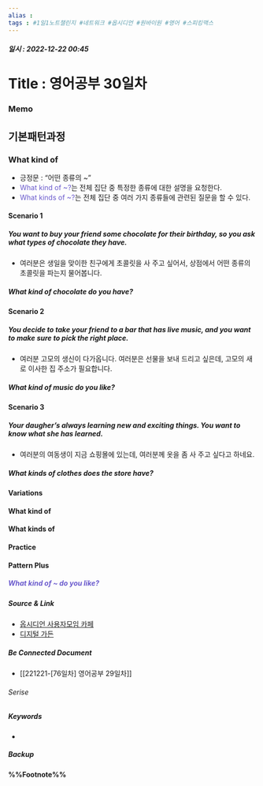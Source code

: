 ```yaml
---
alias : 
tags : #1일1노트챌린지 #네트워크 #옵시디언 #원바이원 #영어 #스피킹맥스
---
```


##### 일시 : 2022-12-22 00:45

# Title : 영어공부 30일차

### Memo

## 기본패턴과정

### What kind of
- 긍정문 : “어떤 종류의 ~”
- <font color="SlateBlue">What kind of ~?</font>는 전체 집단 중 특정한 종류에 대한 설명을 요청한다.
- <font color="SlateBlue">What kinds of ~?</font>는 전체 집단 중 여러 가지 종류들에 관련된 질문을 할 수 있다.

#### Scenario 1

##### You want to buy your friend some chocolate for their birthday, so you ask what types of chocolate they have.
- 여러분은 생일을 맞이한 친구에게 초콜릿을 사 주고 싶어서, 상점에서 어떤 종류의 초콜릿을 파는지 물어봅니다.

##### What kind of chocolate do you have?

#### Scenario 2

##### You decide to take your friend to a bar that has live music, and you want to make sure to pick the right place.
- 여러분 고모의 생신이 다가옵니다. 여러분은 선물을 보내 드리고 싶은데, 고모의 새로 이사한 집 주소가 필요합니다.
 
##### What kind of music do you like?

#### Scenario 3

##### Your daugher’s always learning new and exciting things. You want to know what she has learned.
- 여러분의 여동생이 지금 쇼핑몰에 있는데, 여러분께 옷을 좀 사 주고 싶다고 하네요.

##### What kinds of clothes does the store have?

#### Variations

#### What kind of

#### What kinds of

#### Practice

#### Pattern Plus

##### <font color="SlateBlue">What kind of ~ do you like?</font>

##### Source & Link
- [옵시디언 사용자모임 카페](https://cafe.naver.com/obsidianary/2837)
- [디지털 가든](https://chunghasull.netlify.app/221222-77일차-영어공부-30일차)

##### Be Connected Document
- [[221221-[76일차] 영어공부 29일차]]

###### Serise


##### Keywords
- 

##### Backup


#### %%Footnote%%

[^1]: 
[^2]: 
[^3]: 
[^4]: 
[^5]: 
[^6]: 
[^7]: 
[^8]: 
[^9]: 